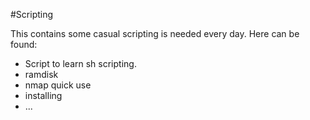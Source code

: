 #Scripting

This contains some casual scripting is needed every day.
Here can be found:
+ Script to learn sh scripting.
+ ramdisk
+ nmap quick use
+ installing
+ ... 